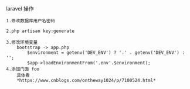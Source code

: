 laravel 操作

    1.修改数据库用户名密码
    
    2.php artisan key:generate
    
    3.修改环境变量
        bootstrap -> app.php
            $environment = getenv('DEV_ENV') ? '.' . getenv('DEV_ENV') : '';
            $app->loadEnvironmentFrom('.env'.$environment);
    4.添加门面 foo
        具体看 
        *https://www.cnblogs.com/ontheway1024/p/7100524.html*
     